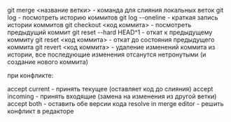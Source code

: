 git merge <название ветки> - команда для слияния локальных веток
git log - посмотреть историю коммитов
git log --oneline - краткая запись истории коммитов
git checkout <код коммита> - посмотреть предыдущий коммит
git reset --hard HEAD^1 - откат к предыдущему коммиту
git reset <код коммита> - откат до состояния предыдущего коммита
git revert <код коммита> - удаление изменений коммита из истории, все последующие изменения отсанутся нетронутыми (и создание нового коммита)

при конфликте:

accept current - принять текущее (оставляет код до слияния)
accept incoming - принять входящие (замена на изменения из другой ветки)
accept both - оставить обе версии кода
resolve in merge editor - решить конфликт в редакторе
